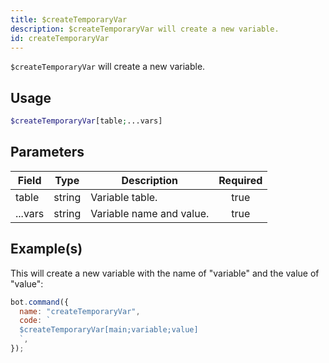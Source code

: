 ```yaml
---
title: $createTemporaryVar
description: $createTemporaryVar will create a new variable.
id: createTemporaryVar
---
```


`$createTemporaryVar` will create a new variable.

## Usage

```php
$createTemporaryVar[table;...vars]
```

## Parameters

| Field   | Type   | Description              | Required |
| ------- | ------ | ------------------------ | :------: |
| table   | string | Variable table.          |   true   |
| ...vars | string | Variable name and value. |   true   |

## Example(s)

This will create a new variable with the name of "variable" and the value of "value":

```javascript
bot.command({
  name: "createTemporaryVar",
  code: `
  $createTemporaryVar[main;variable;value]
  `,
});
```
